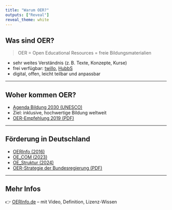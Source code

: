 ```yaml
---
title: "Warum OER?"
outputs: ["Reveal"]
reveal_theme: white
---
```


## Was sind OER?

> OER = Open Educational Resources = freie Bildungsmaterialien  

* sehr weites Verständnis (z. B. Texte, Konzepte, Kurse)  
* frei verfügbar: [twillo](https://www.twillo.de), [HubbS](https://hubbs.schule/)  
* digital, offen, leicht teilbar und anpassbar  

---

## Woher kommen OER?

* [Agenda Bildung 2030 (UNESCO)](https://www.unesco.de/assets/dokumente/Deutsche_UNESCO-Kommission/02_Publikationen/Publikation_Bildungsagenda_2030_Aktionsrahmen.pdf)  
* Ziel: inklusive, hochwertige Bildung weltweit  
* [OER-Empfehlung 2019 (PDF)](https://www.unesco.de/assets/2019_Empfehlung_Open_Educational_Resources.pdf)

---

## Förderung in Deutschland

* [OERInfo (2016)](https://open-educational-resources.de/)  
* [OE_COM (2023)](https://www.oer-strategie.de/foerdern/foerderrichtlinien/)  
* [OE_Struktur (2024)](https://www.oer-strategie.de/foerdern/foerderrichtlinien/)  
* [OER-Strategie der Bundesregierung (PDF)](https://www.bmbf.de/SharedDocs/Publikationen/DE/3/691288_OER-Strategie.pdf?__blob=publicationFile&v=5)

---

## Mehr Infos

👉 [OERInfo.de](https://open-educational-resources.de/was-ist-oer-3-2/) – mit Video, Definition, Lizenz-Wissen